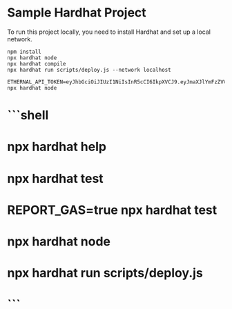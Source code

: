 # Sample Hardhat Project

To run this project locally, you need to install Hardhat and set up a local network.

```shell
npm install
npx hardhat node
npx hardhat compile
npx hardhat run scripts/deploy.js --network localhost

ETHERNAL_API_TOKEN=eyJhbGciOiJIUzI1NiIsInR5cCI6IkpXVCJ9.eyJmaXJlYmFzZVVzZXJJZCI6IjNtaFROSzllOHJPSnFUa1Z4NlNLc1JBOGJkbTEiLCJhcGlLZXkiOiJSTlhXQjRYLVpSUzRWRzYtUFJNTjk1Vi1US0tXV0I2XHUwMDAxIiwiaWF0IjoxNjk1Mjk1MTU1fQ.Sfs6mfwrrxYE_eT1rs3S39Ltni1txT_8KY0JTplC7ms npx hardhat node

```

# ```shell

# npx hardhat help

# npx hardhat test

# REPORT_GAS=true npx hardhat test

# npx hardhat node

# npx hardhat run scripts/deploy.js

# ```
